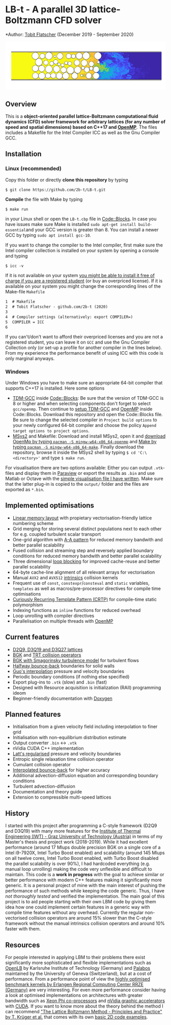 # LB-t - A parallel 3D lattice-Boltzmann CFD solver

*Author: [Tobit Flatscher](https://github.com/2b-t) (December 2019 - September 2020)

[![Turbulent gaseous flow in porous media](/doc/PorousMedia_Re3750Sc1.jpeg)](https://www.youtube.com/watch?v=7SR4vhMnWZc "Turbulent gaseous flow in porous media")

## Overview
This is a **object-oriented parallel lattice-Boltzmann computational fluid dynamics (CFD) solver framework for arbitrary lattices (for any number of speed and spatial dimensions) based on C++17 and [OpenMP](https://www.openmp.org/)**. The files includes a Makefile for the Intel Compiler ICC as well as the Gnu Compiler GCC.

## Installation

### Linux (recommended)
Copy this folder or directly **clone this repository** by typing
```
$ git clone https://github.com/2b-t/LB-t.git
```
**Compile** the file with Make by typing 
```
$ make run
```
in your Linux shell or open the `LB-t.cbp` file in [Code::Blocks](http://www.codeblocks.org/). In case you have issues make sure Make is installed `sudo apt-get install build-essential`and your GCC version is greater than 8. You can install a newer GCC by typing `sudo apt install gcc-10`. 

If you want to change the compiler to the Intel compiler, first make sure the Intel compiler collection is installed on your system by opening a console and typing
```
$ icc -v
```
If it is not available on your system [you might be able to install it free of charge if you are a registered student](https://software.intel.com/en-us/compilers) (or buy an overpriced license). If it is available on your system you might change the corresponding lines of the Make-file `Makefile`
```
1  # Makefile
2  # Tobit Flatscher - github.com/2b-t (2020)
3
4  # Compiler settings (alternatively: export COMPILER=)
5  COMPILER = ICC
6
```
If you can't/don't want to afford their overpriced licenses and you are not a registered student, you can leave it on `GCC` and use the Gnu Compiler Collection only (or set-up a profile for another compiler in the lines below). From my experience the performance benefit of using ICC with this code is only marginal anyways.

### Windows
Under Windows you have to make sure an appropriate 64-bit compiler that supports C++17 is installed. Here some options
- [TDM-GCC](https://jmeubank.github.io/tdm-gcc/) inside [Code::Blocks](http://www.codeblocks.org/): Be sure that the version of TDM-GCC is 8 or higher and when selecting components don't forget to select `gcc/openmp`. Then continue to [setup TDM-GCC](http://forums.codeblocks.org/index.php?topic=21570.0) and [OpenMP](https://stackoverflow.com/a/58546530/9938686) inside Code::Blocks. Download this repository and open the Code::Blocks file. Be sure to change the selected compiler in `Project build options` to your newly configured 64-bit compiler and choose the policy `Append target options to project options`.
- [MSys2](https://www.msys2.org/) and Makefile: Download and install MSys2, open it and [download OpenMp by typing `pacman -S mingw-w64-x86_64-openmp`](https://packages.msys2.org/package/mingw-w64-x86_64-openmp?repo=mingw64) and [Make by typing `pacman -S mingw-w64-x86_64-make`](https://packages.msys2.org/package/mingw-w64-x86_64-make). Finally download the repository, browse it inside the MSys2 shell by typing `$ cd 'C:\<directory>'` and type `$ make run`.

For visualisation there are two options available: Either you can output `.vtk`-files and display them in [Paraview](https://www.paraview.org/) or export the results as `.bin` and use Matlab or Octave with the [simple visualisation file I have written](https://github.com/2b-t/CFD-visualisation.git).
Make sure that the latter plug-in is copied to the `output/` folder and the files are exported as `*.bin`.

## Implemented optimisations
- [Linear memory layout](https://www.springer.com/gp/book/9783319446479) with propietary vectorisation-friendly lattice numbering scheme
- Grid merging for storing several distinct populations next to each other for e.g. coupled turbulent scalar transport
- One-grid algorithm with [A-A pattern](https://www.doi.org/10.1109/ICPP.2009.38) for reduced memory bandwith and better parallel scalability
- Fused collision and streaming step and reversely applied boundary conditions for reduced memory bandwith and better parallel scalability
- Three dimensional [loop blocking](https://www.doi.org/10.1142/S0129626403001501) for improved cache-reuse and better parallel scalability
- 64-byte cache-line alignment of all relevant arrays for vectorisation
- Manual `AVX2` and `AVX512` [intrinsics](https://www.apress.com/gp/book/9781484200643) collision kernels
- Frequent use of `const`, `constexpr`/`consteval` and `static` variables, `templates` as well as macros/pre-processor directives for compile time optimisations
- [Curiously Recurring Template Pattern (CRTP)](https://eli.thegreenplace.net/2011/05/17/the-curiously-recurring-template-pattern-in-c/) for compile-time static polymorphism
- Indexing functions as `inline` functions for reduced overhead
- Loop unrolling with compiler directives
- Parallelisation on multiple threads with [OpenMP](https://www.openmp.org/)

## Current features
- [D2Q9, D3Q19 and D3Q27 lattices](https://www.doi.org/10.1209/0295-5075/17/6/001)
- [BGK](https://www.doi.org/10.1103/PhysRev.94.511) and [TRT collision operators](http://global-sci.org/intro/article_detail/cicp/7862.html)
- [BGK with Smagorinsky turbulence model](https://arxiv.org/abs/comp-gas/9401004) for turbulent flows
- [Halfway bounce-back](https://www.doi.org/10.1007/BF02181482) boundaries for solid walls
- [Guo's interpolation](https://www.doi.org/910.1088/1009-1963/11/4/310) pressure and velocity boundaries
- Periodic boundary conditions (if nothing else specified)
- Export plug-ins to `.vtk` (slow) and `.bin` (fast)
- Designed with Resource acquisition is initialization (RAII) programming ideom
- Beginner-friendly documentation with [Doxygen](http://www.doxygen.nl/)

## Planned features
- Initialisation from a given velocity field including interpolation to finer grid
- Initialisation with non-equilibrium distribution estimate
- Output converter `.bin` <-> `.vtk`
- nVidia CUDA C++ implementation
- [Latt's regularised](https://www.doi.org/10.1103/PhysRevE.77.056703) pressure and velocity boundaries
- Entropic single relaxation time collision operator
- Cumulant collision operator
- [Interpolated bounce-back](https://www.doi.org/10.1063/1.1399290) for higher accuracy
- Additional advection-diffusion equation and corresponding boundary conditions
- Turbulent advection-diffusion
- Documentation and theory guide
- Extension to compressible multi-speed lattices


## History
I started with this project after programming a C-style framework (D2Q9 and D3Q19) with many more features for the [Institute of Thermal Engineering (IWT) - Graz University of Technology (Austria)](https://www.tugraz.at/en/institutes/iwt/home/) in terms of my Master's thesis and project work (2018-2019). While it had excellent performance (around 17 Mlups double precision BGK on a single core of a Intel i9-7920X, Intel Turbo Boost enabled) and scalability (around 145 Mlups on all twelve cores, Intel Turbo Boost enabled, with Turbo Boost disabled the parallel scalability is over 90%), I had hardcoded everything (e.g. manual loop unrolling) making the code very unflexible and difficult to maintain.
This code is a **work in progress** with the goal to achieve similar or better performance with modern C++ features making it significantly more generic. It is a personal project of mine with the main interest of pushing the performance of such methods while keeping the code generic. Thus, I have *not thoroughly tested* and verified the implementation. The main goal of this project is to aid people starting with their own LBM code by giving them idea how one could implement certain features in a generic way with compile time features without any overhead.
Currently the regular non-vectorised collision operators are around 15% slower than the C-style framework without the manual intrinsics collision operators and around 10% faster with them.

## Resources
For people interested in applying LBM to their problems there exist significantly more sophisticated and flexible implementations such as [OpenLB](https://www.openlb.net/) by Karlsruhe Institute of Technology (Germany) and [Palabos](https://palabos.unige.ch/) maintained by the University of Geneva (Switzerland), but at a cost of performance.
From a performance point of view the [highly optimised benchmark kernels by Erlangen Regional Computing Center RRZE (Germany)](https://github.com/RRZE-HPC/lbm-benchmark-kernels) are very interesting. For even more performance consider having a look at optimised implementations on architectures with greater bandwidth such as [Xeon Phi co-processors](https://doi.org/10.1002/cpe.5072) and [nVidia graphic accelerators](https://doi.org/10.1155/2017/1205892) with [CUDA](https://www.packtpub.com/application-development/cuda-cookbook).
If you want to know more about the theory behind the method I can recommend ["The Lattice Boltzmann Method - Principles and Practice" by T. Krüger et al.](https://www.springer.com/gp/book/9783319446479) that comes with its own [basic 2D code examples](https://github.com/lbm-principles-practice).
